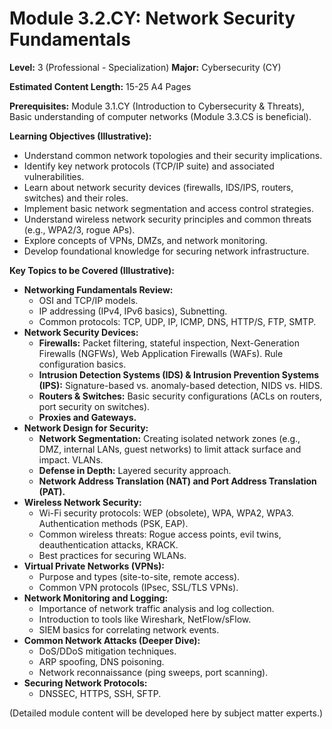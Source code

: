 
# Module 3.2.CY: Network Security Fundamentals

**Level:** 3 (Professional - Specialization)
**Major:** Cybersecurity (CY)

**Estimated Content Length:** 15-25 A4 Pages

**Prerequisites:** Module 3.1.CY (Introduction to Cybersecurity & Threats), Basic understanding of computer networks (Module 3.3.CS is beneficial).

**Learning Objectives (Illustrative):**
*   Understand common network topologies and their security implications.
*   Identify key network protocols (TCP/IP suite) and associated vulnerabilities.
*   Learn about network security devices (firewalls, IDS/IPS, routers, switches) and their roles.
*   Implement basic network segmentation and access control strategies.
*   Understand wireless network security principles and common threats (e.g., WPA2/3, rogue APs).
*   Explore concepts of VPNs, DMZs, and network monitoring.
*   Develop foundational knowledge for securing network infrastructure.

**Key Topics to be Covered (Illustrative):**
*   **Networking Fundamentals Review:**
    *   OSI and TCP/IP models.
    *   IP addressing (IPv4, IPv6 basics), Subnetting.
    *   Common protocols: TCP, UDP, IP, ICMP, DNS, HTTP/S, FTP, SMTP.
*   **Network Security Devices:**
    *   **Firewalls:** Packet filtering, stateful inspection, Next-Generation Firewalls (NGFWs), Web Application Firewalls (WAFs). Rule configuration basics.
    *   **Intrusion Detection Systems (IDS) & Intrusion Prevention Systems (IPS):** Signature-based vs. anomaly-based detection, NIDS vs. HIDS.
    *   **Routers & Switches:** Basic security configurations (ACLs on routers, port security on switches).
    *   **Proxies and Gateways.**
*   **Network Design for Security:**
    *   **Network Segmentation:** Creating isolated network zones (e.g., DMZ, internal LANs, guest networks) to limit attack surface and impact. VLANs.
    *   **Defense in Depth:** Layered security approach.
    *   **Network Address Translation (NAT) and Port Address Translation (PAT).**
*   **Wireless Network Security:**
    *   Wi-Fi security protocols: WEP (obsolete), WPA, WPA2, WPA3. Authentication methods (PSK, EAP).
    *   Common wireless threats: Rogue access points, evil twins, deauthentication attacks, KRACK.
    *   Best practices for securing WLANs.
*   **Virtual Private Networks (VPNs):**
    *   Purpose and types (site-to-site, remote access).
    *   Common VPN protocols (IPsec, SSL/TLS VPNs).
*   **Network Monitoring and Logging:**
    *   Importance of network traffic analysis and log collection.
    *   Introduction to tools like Wireshark, NetFlow/sFlow.
    *   SIEM basics for correlating network events.
*   **Common Network Attacks (Deeper Dive):**
    *   DoS/DDoS mitigation techniques.
    *   ARP spoofing, DNS poisoning.
    *   Network reconnaissance (ping sweeps, port scanning).
*   **Securing Network Protocols:**
    *   DNSSEC, HTTPS, SSH, SFTP.

(Detailed module content will be developed here by subject matter experts.)

